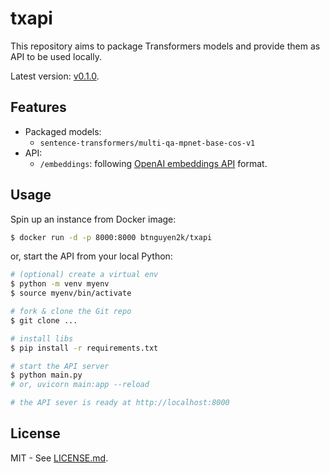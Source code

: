 # txapi

This repository aims to package Transformers models and provide them as API to be used locally.

Latest version: [v0.1.0](RELEASE-NOTES.md).

## Features
- Packaged models:
  - `sentence-transformers/multi-qa-mpnet-base-cos-v1`
- API:
  - `/embeddings`: following [OpenAI embeddings API](https://platform.openai.com/docs/api-reference/embeddings) format.

## Usage

Spin up an instance from Docker image:
```sh
$ docker run -d -p 8000:8000 btnguyen2k/txapi
```

or, start the API from your local Python:

```sh
# (optional) create a virtual env
$ python -m venv myenv
$ source myenv/bin/activate

# fork & clone the Git repo
$ git clone ...

# install libs
$ pip install -r requirements.txt

# start the API server
$ python main.py
# or, uvicorn main:app --reload

# the API sever is ready at http://localhost:8000
```

## License

MIT - See [LICENSE.md](LICENSE.md).
